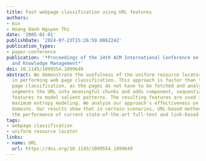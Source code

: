 ```yaml
---
title: Fast webpage classification using URL features
authors:
- min
- Hoang Oanh Nguyen Thi
date: '2005-01-01'
publishDate: '2024-07-23T15:26:59.086224Z'
publication_types:
- paper-conference
publication: '*Proceedings of the 14th ACM International Conference on Information
  and Knowledge Management*'
doi: 10.1145/1099554.1099649
abstract: We demonstrate the usefulness of the uniform resource locator (URL) alone
  in performing web page classification. This approach is faster than typical web
  page classification, as the pages do not have to be fetched and analyzed. Our approach
  segments the URL into meaningful chunks and adds component, sequential and orthographic
  features to model salient patterns. The resulting features are used in supervised
  maximum entropy modeling. We analyze our approach's effectiveness on two standardized
  domains. Our results show that in certain scenarios, URL-based methods approach
  the performance of current state-of-the-art full-text and link-based methods.
tags:
- webpage classification
- uniform resource locator
links:
- name: URL
  url: https://doi.org/10.1145/1099554.1099649
---
```

